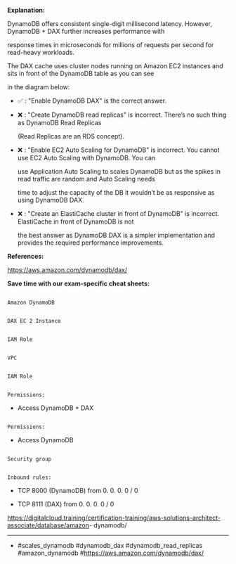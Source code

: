 **Explanation:**

DynamoDB offers consistent single-digit millisecond latency. However, DynamoDB + DAX further increases performance with

response times in microseconds for millions of requests per second for read-heavy workloads.

The DAX cache uses cluster nodes running on Amazon EC2 instances and sits in front of the DynamoDB table as you can see

in the diagram below:

- ✅ :  "Enable DynamoDB DAX" is the correct answer.

- ❌ :  "Create DynamoDB read replicas" is incorrect. There’s no such thing as DynamoDB Read Replicas

  (Read Replicas are an RDS concept).

- ❌ :  "Enable EC2 Auto Scaling for DynamoDB" is incorrect. You cannot use EC2 Auto Scaling with DynamoDB. You can

  use Application Auto Scaling to scales DynamoDB but as the spikes in read traffic are random and Auto Scaling needs

  time to adjust the capacity of the DB it wouldn’t be as responsive as using DynamoDB DAX.

- ❌ :  "Create an ElastiCache cluster in front of DynamoDB" is incorrect. ElastiCache in front of DynamoDB is not

  the best answer as DynamoDB DAX is a simpler implementation and provides the required performance improvements.

**References:**

<https://aws.amazon.com/dynamodb/dax/>

**Save time with our exam-specific cheat sheets:**

```

Amazon DynamoDB

```

```

DAX EC 2 Instance

```

```

IAM Role

```

```

VPC

```

```

IAM Role

```

```

Permissions:

```

- Access DynamoDB + DAX

```

Permissions:

```

- Access DynamoDB

```

Security group

```

```

Inbound rules:

```

- TCP 8000 (DynamoDB) from 0. 0. 0. 0 / 0

- TCP 8111 (DAX) from 0. 0. 0. 0 / 0

<https://digitalcloud.training/certification-training/aws-solutions-architect-associate/database/amazon>- dynamodb/

----

- #scales_dynamodb #dynamodb_dax #dynamodb_read_replicas #amazon_dynamodb #<https://aws.amazon.com/dynamodb/dax/>
